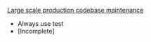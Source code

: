 [Large scale production codebase maintenance](https://www.youtube.com/watch?v=TrC6ROeV4GI)
- Always use test
- [Incomplete]